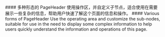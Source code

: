 <cn>
#### 多种形态的 PageHeader
使用操作区，并自定义子节点，适合使用在需要展示一些复杂的信息，帮助用户快速了解这个页面的信息和操作。
</cn>

<us>
#### Various forms of PageHeader
Use the operating area and customize the sub-nodes, suitable for use in the need to display some complex information to help users quickly understand the information and operations of this page.
</us>
